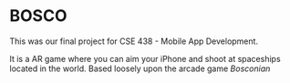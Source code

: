 # BOSCO

This was our final project for CSE 438 - Mobile App Development.

It is a AR game where you can aim your iPhone and shoot at spaceships located in the world. Based loosely upon the arcade game *Bosconian*
